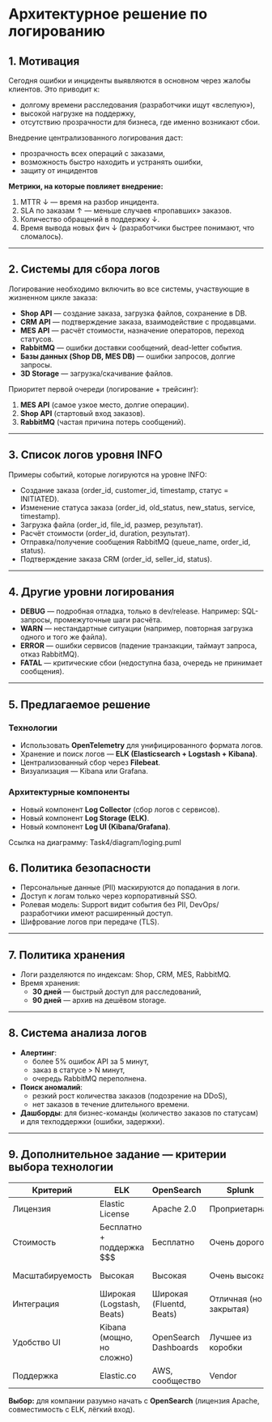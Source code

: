 # Архитектурное решение по логированию

## 1. Мотивация

Сегодня ошибки и инциденты выявляются в основном через жалобы клиентов. Это приводит к:
- долгому времени расследования (разработчики ищут «вслепую»),
- высокой нагрузке на поддержку,
- отсутствию прозрачности для бизнеса, где именно возникают сбои.

Внедрение централизованного логирования даст:
- прозрачность всех операций с заказами,
- возможность быстро находить и устранять ошибки,
- защиту от инцидентов 

**Метрики, на которые повлияет внедрение:**
1. MTTR ↓ — время на разбор инцидента.
2. SLA по заказам ↑ — меньше случаев «пропавших» заказов.
3. Количество обращений в поддержку ↓.
4. Время вывода новых фич ↓ (разработчики быстрее понимают, что сломалось).

---

## 2. Системы для сбора логов

Логирование необходимо включить во все системы, участвующие в жизненном цикле заказа:
- **Shop API** — создание заказа, загрузка файлов, сохранение в DB.
- **CRM API** — подтверждение заказа, взаимодействие с продавцами.
- **MES API** — расчёт стоимости, назначение операторов, переход статусов.
- **RabbitMQ** — ошибки доставки сообщений, dead-letter события.
- **Базы данных (Shop DB, MES DB)** — ошибки запросов, долгие запросы.
- **3D Storage** — загрузка/скачивание файлов.

Приоритет первой очереди (логирование + трейсинг):
1. **MES API** (самое узкое место, долгие операции).
2. **Shop API** (стартовый вход заказов).
3. **RabbitMQ** (частая причина потерь сообщений).

---

## 3. Список логов уровня INFO

Примеры событий, которые логируются на уровне INFO:
- Создание заказа (order_id, customer_id, timestamp, статус = INITIATED).
- Изменение статуса заказа (order_id, old_status, new_status, service, timestamp).
- Загрузка файла (order_id, file_id, размер, результат).
- Расчёт стоимости (order_id, duration, результат).
- Отправка/получение сообщения RabbitMQ (queue_name, order_id, status).
- Подтверждение заказа CRM (order_id, seller_id, status).

---

## 4. Другие уровни логирования

- **DEBUG** — подробная отладка, только в dev/release. Например: SQL-запросы, промежуточные шаги расчёта.
- **WARN** — нестандартные ситуации (например, повторная загрузка одного и того же файла).
- **ERROR** — ошибки сервисов (падение транзакции, таймаут запроса, отказ RabbitMQ).
- **FATAL** — критические сбои (недоступна база, очередь не принимает сообщения).

---

## 5. Предлагаемое решение

### Технологии
- Использовать **OpenTelemetry** для унифицированного формата логов.
- Хранение и поиск логов — **ELK (Elasticsearch + Logstash + Kibana)**.
- Централизованный сбор через **Filebeat**.
- Визуализация — Kibana или Grafana.

### Архитектурные компоненты
- Новый компонент **Log Collector** (сбор логов с сервисов).
- Новый компонент **Log Storage (ELK)**.
- Новый компонент **Log UI (Kibana/Grafana)**.

Ссылка на диаграмму: Task4/diagram/loging.puml

## 6. Политика безопасности

- Персональные данные (PII) маскируются до попадания в логи.
- Доступ к логам только через корпоративный SSO.
- Ролевая модель: Support видит события без PII, DevOps/разработчики имеют расширенный доступ.
- Шифрование логов при передаче (TLS).

---

## 7. Политика хранения

- Логи разделяются по индексам: Shop, CRM, MES, RabbitMQ.
- Время хранения:
    - **30 дней** — быстрый доступ для расследований,
    - **90 дней** — архив на дешёвом storage.

---

## 8. Система анализа логов

- **Алертинг**:
    - более 5% ошибок API за 5 минут,
    - заказ в статусе > N минут,
    - очередь RabbitMQ переполнена.
- **Поиск аномалий**:
    - резкий рост количества заказов (подозрение на DDoS),
    - нет заказов в течение длительного времени.
- **Дашборды**: для бизнес-команды (количество заказов по статусам) и для техподдержки (ошибки, задержки).

---

## 9. Дополнительное задание — критерии выбора технологии

| Критерий        | ELK                         | OpenSearch                  | Splunk                     | Loki/Grafana                |
|-----------------|-----------------------------|-----------------------------|----------------------------|-----------------------------|
| Лицензия        | Elastic License             | Apache 2.0                  | Проприетарная              | OSS (Apache 2.0)            |
| Стоимость       | Бесплатно + поддержка $$$   | Бесплатно                   | Очень дорого               | Бесплатно                   |
| Масштабируемость| Высокая                     | Высокая                     | Очень высокая              | Средняя (но лёгкая)         |
| Интеграция      | Широкая (Logstash, Beats)   | Широкая (Fluentd, Beats)    | Отличная (но закрытая)     | Отличная в Grafana Stack    |
| Удобство UI     | Kibana (мощно, но сложно)   | OpenSearch Dashboards       | Лучшее из коробки          | Ограниченный поиск, но лёгкий|
| Поддержка       | Elastic.co                  | AWS, сообщество             | Vendor                     | Сообщество + Grafana Labs   |

**Выбор:** для компании разумно начать с **OpenSearch** (лицензия Apache, совместимость с ELK, лёгкий вход).


